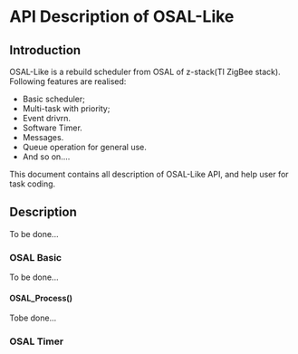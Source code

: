 # API Description of OSAL-Like

## Introduction
OSAL-Like is a rebuild scheduler from OSAL of z-stack(TI ZigBee stack). Following features are realised:
- Basic scheduler;
- Multi-task with priority;
- Event drivrn.
- Software Timer.
- Messages.
- Queue operation for general use.
- And so on....   

This document contains all description of OSAL-Like API, and help user for task coding.

## Description
To be done...
### OSAL Basic
To be done...
#### OSAL_Process()
Tobe done...
### OSAL Timer
